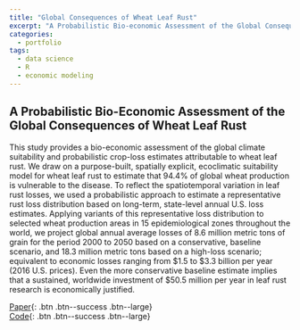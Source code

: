```yaml
---
title: "Global Consequences of Wheat Leaf Rust"
excerpt: "A Probabilistic Bio-economic Assessment of the Global Consequences of Wheat Leaf Rust"
categories:
  - portfolio
tags:
  - data science
  - R
  - economic modeling
---
```


## A Probabilistic Bio-Economic Assessment of the Global Consequences of Wheat Leaf Rust 
This study provides a bio-economic assessment of the global climate suitability and probabilistic crop-loss estimates attributable to wheat leaf rust. We draw on a purpose-built, spatially explicit, ecoclimatic suitability model for wheat leaf rust to estimate that 94.4% of global wheat production is vulnerable to the disease. To reflect the spatiotemporal variation in leaf rust losses, we used a probabilistic approach to estimate a representative rust loss distribution based on long-term, state-level annual U.S. loss estimates. Applying variants of this representative loss distribution to selected wheat production areas in 15 epidemiological zones throughout the world, we project global annual average losses of 8.6 million metric tons of grain for the period 2000 to 2050 based on a conservative, baseline scenario, and 18.3 million metric tons based on a high-loss scenario; equivalent to economic losses ranging from $1.5 to $3.3 billion per year (2016 U.S. prices). Even the more conservative baseline estimate implies that a sustained, worldwide investment of $50.5 million per year in leaf rust research is economically justified.  

[Paper](https://apsjournals.apsnet.org/doi/10.1094/PHYTO-02-20-0032-R){: .btn .btn--success .btn--large}  
[Code](https://github.com/y-chai/Wheat-Leaf-Rust-Analysis){: .btn .btn--success .btn--large}


